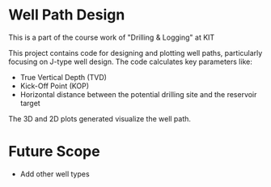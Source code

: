 # Well Path Design

This is a part of the course work of "Drilling & Logging" at KIT

This project contains code for designing and plotting well paths, particularly focusing on J-type well design. The code calculates key parameters like:
- True Vertical Depth (TVD)
- Kick-Off Point (KOP)
- Horizontal distance between the potential drilling site and the reservoir target

The 3D and 2D plots generated visualize the well path.

# Future Scope
- Add other well types
